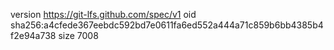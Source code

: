 version https://git-lfs.github.com/spec/v1
oid sha256:a4cfede367eebdc592bd7e0611fa6ed552a444a71c859b6bb4385b4f2e94a738
size 7008
